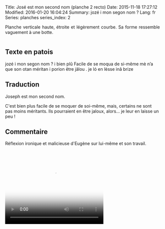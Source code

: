 Title: José est mon second nom (planche 2 recto)
Date: 2015-11-18 17:27:12
Modified: 2016-01-20 16:04:24
Summary: jozé i mon segon nom ?
Lang: fr
Series: planches
series_index: 2

<p style="text-align:justify;">Planche verticale haute, étroite et légèrement courbe. Sa forme ressemble vaguement à une botte. </p>

<div style="display: table; clear: both;"></div>

<figure class="image-block" style="float: right;">
  <img alt="" src="{static}/images/planche_2_recto.png">
  <figcaption style="max-width: 119px"></figcaption>
</figure>

## Texte en patois

jozé i mon segon nom ? i bien plû Facile de se moqua de  si-même mè n’a que son otan méritan i porion être jâlou . je  ló en  lèsse  inâ  brize

## Traduction

Joseph est mon second nom.

C'est bien plus facile de se moquer de soi-même, mais, certains ne sont pas moins méritants. Ils pourraient en être jaloux, alors… je leur en laisse un peu !

## Commentaire

Réflexion ironique et malicieuse d'Eugène sur lui-même et son travail.






<video width="320" height="240" controls
  poster="{static}/images/thumbnails/video_2.jpg">
  <source src="https://d1njpgd0ygatdn.cloudfront.net/video_2.mp4" type="video/mp4">
</video>
